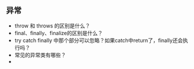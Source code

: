## 异常

- throw 和 throws 的区别是什么？
- final、finally、finalize的区别是什么？
- try catch finally 中那个部分可以忽略？如果catch中return了，finally还会执行吗？
- 常见的异常类有哪些？
- 
